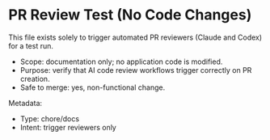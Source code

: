 # PR Review Test (No Code Changes)

This file exists solely to trigger automated PR reviewers (Claude and Codex) for a test run.

- Scope: documentation only; no application code is modified.
- Purpose: verify that AI code review workflows trigger correctly on PR creation.
- Safe to merge: yes, non-functional change.

Metadata:
- Type: chore/docs
- Intent: trigger reviewers only
